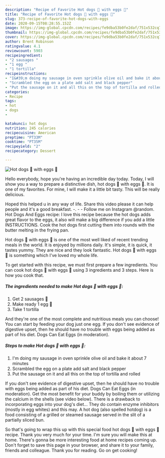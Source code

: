 ```yaml
---
description: "Recipe of Favorite Hot dogs 🌭 with eggs 🥚"
title: "Recipe of Favorite Hot dogs 🌭 with eggs 🥚"
slug: 373-recipe-of-favorite-hot-dogs-with-eggs
date: 2020-09-15T08:28:55.152Z
image: https://img-global.cpcdn.com/recipes/fe9dba53b0fe2daf/751x532cq70/hot-dogs-🌭-with-eggs-🥚-recipe-main-photo.jpg
thumbnail: https://img-global.cpcdn.com/recipes/fe9dba53b0fe2daf/751x532cq70/hot-dogs-🌭-with-eggs-🥚-recipe-main-photo.jpg
cover: https://img-global.cpcdn.com/recipes/fe9dba53b0fe2daf/751x532cq70/hot-dogs-🌭-with-eggs-🥚-recipe-main-photo.jpg
author: Brent Robinson
ratingvalue: 4.1
reviewcount: 5903
recipeingredient:
- "2 sausages "
- "1 egg "
- "1 tortilla"
recipeinstructions:
- "I&#39;m doing my sausage in oven sprinkle olive oil and bake it about 7 minutes"
- "Scrambled the egg on a plate add salt and black pepper"
- "Put the sausage on it and all this on the top of tortilla and rolled"
categories:
- Recipe
tags:
- hot
- dogs
- 

katakunci: hot dogs  
nutrition: 245 calories
recipecuisine: American
preptime: "PT33M"
cooktime: "PT35M"
recipeyield: "2"
recipecategory: Dessert

---
```



![Hot dogs 🌭 with eggs 🥚](https://img-global.cpcdn.com/recipes/fe9dba53b0fe2daf/751x532cq70/hot-dogs-🌭-with-eggs-🥚-recipe-main-photo.jpg)

Hello everybody, hope you're having an incredible day today. Today, I will show you a way to prepare a distinctive dish, hot dogs 🌭 with eggs 🥚. It is one of my favorites. For mine, I will make it a little bit tasty. This will be really delicious.

Hoped this helped u in any way of life. Share this video please it can help people and it&#39;s a good breakfast. -. - - Follow me on Instagram @random. Hot Dogs And Eggs recipe: I love this recipe because the hot dogs adds great flavor to the eggs, it also will make a big difference if you add a little INSTRUCTIONS. Cook the hot dogs first cutting them into rounds with the butter melting in the frying pan.

Hot dogs 🌭 with eggs 🥚 is one of the most well liked of recent trending meals in the world. It is enjoyed by millions daily. It's simple, it is quick, it tastes yummy. They are nice and they look fantastic. Hot dogs 🌭 with eggs 🥚 is something which I've loved my whole life.


To get started with this recipe, we must first prepare a few ingredients. You can cook hot dogs 🌭 with eggs 🥚 using 3 ingredients and 3 steps. Here is how you cook that.

<!--inarticleads1-->

##### The ingredients needed to make Hot dogs 🌭 with eggs 🥚:

1. Get 2 sausages 🌭
1. Make ready 1 egg 🥚
1. Take 1 tortilla


And they&#39;re one of the most complete and nutritious meals you can choose! You can start by feeding your dog just one egg. If you don&#39;t see evidence of digestive upset, then he should have no trouble with eggs being added as part of his diet. Dogs Can Eat Eggs (in moderation). 

<!--inarticleads2-->

##### Steps to make Hot dogs 🌭 with eggs 🥚:

1. I&#39;m doing my sausage in oven sprinkle olive oil and bake it about 7 minutes
1. Scrambled the egg on a plate add salt and black pepper
1. Put the sausage on it and all this on the top of tortilla and rolled


If you don&#39;t see evidence of digestive upset, then he should have no trouble with eggs being added as part of his diet. Dogs Can Eat Eggs (in moderation). Get the most benefit for your buddy by boiling them or utilizing the calcium in the shells (see video below). There is a drawback to incorporating eggs into your dog&#39;s diet… They do contain enzyme inhibitors (mostly in egg whites) and this may. A hot dog (also spelled hotdog) is a food consisting of a grilled or steamed sausage served in the slit of a partially sliced bun. 

So that's going to wrap this up with this special food hot dogs 🌭 with eggs 🥚 recipe. Thank you very much for your time. I'm sure you will make this at home. There's gonna be more interesting food at home recipes coming up. Don't forget to save this page in your browser, and share it to your family, friends and colleague. Thank you for reading. Go on get cooking!
